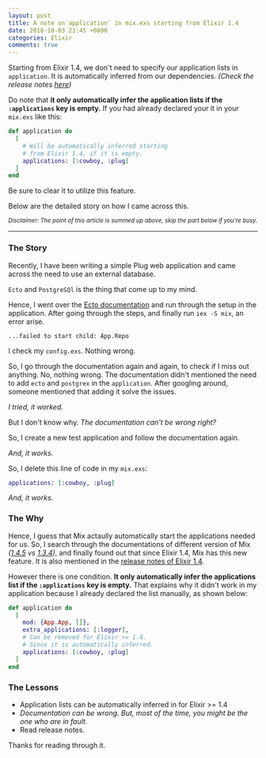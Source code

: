 ```yaml
---
layout: post
title: A note on`application` in mix.exs starting from Elixir 1.4
date: 2018-10-03 21:45 +0800
categories: Elixir
comments: true
---
```


Starting from Elixir 1.4, we don't need to specify our application lists in
`application`. It is automatically inferred from our dependencies. _(Check the
release notes [here][1])_

Do note that **it only automatically infer the application lists if the
`:applications` key is empty.** If you had already declared your it in your
`mix.exs` like this:

```elixir
def application do
  [
    # Will be automatically inferred starting
    # from Elixir 1.4, if it is empty.
    applications: [:cowboy, :plug]
  ]
end
```
Be sure to clear it to utilize this feature.

Below are the detailed story on how I came across this.

<small>_Disclaimer: The point of this article is summed up above, skip the part below if you're busy._</small>

---

### The Story

Recently, I have been writing a simple Plug web application and came across the
need to use an external database.

`Ecto` and `PostgreSQl` is the thing that come up to my mind.

Hence, I went over the [Ecto documentation][4] and run through the setup in the
application. After going through the steps, and finally run `iex -S mix`, an
error arise.

```
...failed to start child: App.Repo
```

I check my `config.exs`. Nothing wrong.

So, I go through the documentation again and again, to check if I miss out anything.
No, nothing wrong. The documentation didn't mentioned the need to add `ecto`
and `postgrex` in the `application`.  After googling around, someone mentioned
that adding it solve the issues.

_I tried, it worked._

But I don't know why. _The documentation can't be wrong right?_

So, I create a new test application and follow the documentation again.

_And, it works._

So, I delete this line of code in my `mix.exs`:

```elixir
applications: [:cowboy, :plug]
```

_And, it works._

### The Why
Hence, I guess that Mix actaully automatically start the applications needed
for us. So, I search through the documentations of different version of Mix
_([1.4.5][2] vs [1.3.4][2])_, and finally found out that since Elixir 1.4,
Mix has this new feature. It is also mentioned in the [release notes of Elixir 1.4][1].

However there is one condition. **It only automatically infer the applications list if the
`:applications` key is empty.** That explains why it didn't work in my
application because I already declared the list manually, as shown below:

```elixir
def application do
  [
    mod: {App.App, []},
    extra_applications: [:logger],
    # Can be removed for Elixir >= 1.4.
    # Since it is automatically inferred.
    applications: [:cowboy, :plug]
  ]
end
```

### The Lessons

- Application lists can be automatically inferred in for Elixir >= 1.4
- _Documentation can be wrong. But, most of the time, you might be the one who
  are in fault._
- Read release notes.

Thanks for reading through it.

[1]: https://elixir-lang.org/blog/2017/01/05/elixir-v1-4-0-released/
[2]: https://hexdocs.pm/mix/1.3.4/Mix.Tasks.Compile.App.html#content
[3]: https://hexdocs.pm/mix/1.4.5/Mix.Tasks.Compile.App.html#content
[4]: https://hexdocs.pm/ecto/getting-started.html#content
